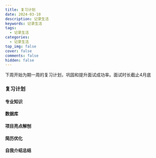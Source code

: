 ```yaml
---
title: 复习计划
date: 2024-03-10
description: 记录生活
keywords: 记录生活
tags:
  - 记录生活
categories:
  - 记录生活
top_img: false
cover: false
comments: false
hidden: false
---
```


下周开始为期一周的复习计划，巩固和提升面试成功率。面试时长截止4月底

### 复习计划



#### 专业知识

#### 数据库

#### 项目亮点解刨

#### 简历优化

#### 自我介绍总结

